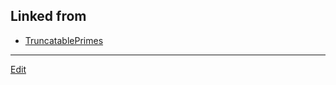 ## Linked from

* [TruncatablePrimes](TruncatablePrimes.md)


----
[Edit](https://github.com/vitroid/vitroid.github.io/blob/master/MD/2019-01-25.md)

